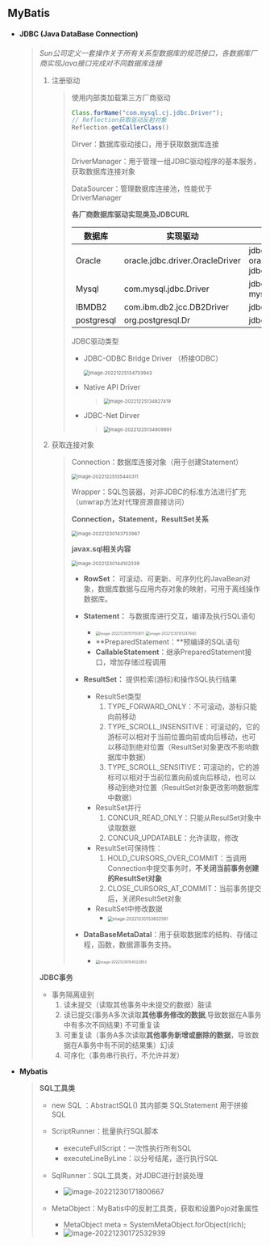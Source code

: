 ## MyBatis

- #### JDBC (Java DataBase Connection) 

  > *Sun公司定义一套操作关于所有关系型数据库的规范接口，各数据库厂商实现Java接口完成对不同数据库连接*
  >
  > 
  >
  > 1. 注册驱动
  >
  >    > 使用内部类加载第三方厂商驱动
  >    >
  >    > ~~~java
  >    > Class.forName("com.mysql.cj.jdbc.Driver");
  >    > // Reflection获取驱动反射对象
  >    > Reflection.getCallerClass()
  >    > ~~~
  >    >
  >    > Dirver：数据库驱动接口，用于获取数据库连接
  >    >
  >    > DriverManager：用于管理一组JDBC驱动程序的基本服务，获取数据库连接对象
  >    >
  >    > DataSourcer：管理数据库连接池，性能优于DriverManager
  >    >
  >    > 
  >    >
  >    > **各厂商数据库驱动实现类及JDBCURL**
  >    >
  >    > | 数据库     | 实现驱动                        | URL                                                          |
  >    > | ---------- | ------------------------------- | ------------------------------------------------------------ |
  >    > | Oracle     | oracle.jdbc.driver.OracleDriver | jdbc: oracle:thin:@//<host>:<port>/ServiceName<br>jdbc:oracle:thin:@<host>:<port>:<SID> |
  >    > | Mysql      | com.mysql.jdbc.Driver           | jdbc: mysql://<host>:<port>/<database_name>                  |
  >    > | IBMDB2     | com.ibm.db2.jcc.DB2Driver       | jdbc:db2://<host>[:<port>]/<database_name>                   |
  >    > | postgresql | org.postgresql.Dr               | jdbc:postgresql://<host>[:<port>]/<database>                 |
  >    >
  >    > 
  >    >
  >    > JDBC驱动类型
  >    >
  >    > - JDBC-ODBC Bridge Driver （桥接ODBC）
  >    >
  >    >   <img src="img\image-20221225134733943.png" alt="image-20221225134733943" style="zoom:67%;" /> 
  >    >
  >    > - Native API Driver
  >    >
  >    >   > <img src="img\image-20221225134827419.png" alt="image-20221225134827419" style="zoom:67%;" /> 
  >    >
  >    > - JDBC-Net Dirver
  >    >
  >    >   > <img src="img\image-20221225134909891.png" alt="image-20221225134909891" style="zoom:67%;" /> 
  >
  > 2. 获取连接对象
  >
  >    > Connection：数据库连接对象（用于创建Statement）
  >    >
  >    > <img src="img\image-20221225135440311.png" alt="image-20221225135440311" style="zoom:67%;" />  
  >    >
  >    > Wrapper：SQL包装器，对非JDBC的标准方法进行扩充（unwrap方法对代理资源直接访问）
  >    >
  >    > **Connection，Statement，ResultSet关系**
  >    >
  >    > <img src="img\image-20221230143753967.png" alt="image-20221230143753967" style="zoom:67%;" /> 
  >    >
  >    > **javax.sql相关内容**
  >    >
  >    > <img src="img\image-20221230144102339.png" alt="image-20221230144102339" style="zoom:67%;" /> 
  >    >
  >    > - **RowSet：** 可滚动、可更新、可序列化的JavaBean对象，数据库数据与应用内存对象的映射，可用于离线操作数据库。
  >    >
  >    > - **Statement：** 与数据库进行交互，编译及执行SQL语句
  >    >
  >    >   - <img src="img\image-20221230151150811.png" alt="image-20221230151150811" style="zoom:50%;" /> <img src="img\image-20221230151247940.png" alt="image-20221230151247940" style="zoom: 50%;" />
  >    >   - **PreparedStatement：**预编译的SQL语句
  >    >   - **CallableStatement**：继承PreparedStatement接口，增加存储过程调用
  >    >
  >    > - **ResultSet：** 提供检索(游标)和操作SQL执行结果
  >    >
  >    >   - ResultSet类型
  >    >     1. TYPE_FORWARD_ONLY：不可滚动，游标只能向前移动
  >    >     2. TYPE_SCROLL_INSENSITIVE：可滚动的，它的游标可以相对于当前位置向前或向后移动，也可以移动到绝对位置（ResultSet对象更改不影响数据库中数据）
  >    >     3. TYPE_SCROLL_SENSITIVE：可滚动的，它的游标可以相对于当前位置向前或向后移动，也可以移动到绝对位置（ResultSet对象更改影响数据库中数据）
  >    >   - ResultSet并行
  >    >     1. CONCUR_READ_ONLY：只能从ResulSet对象中读取数据
  >    >     2. CONCUR_UPDATABLE：允许读取，修改
  >    >   - ResultSet可保持性：
  >    >     1. HOLD_CURSORS_OVER_COMMIT：当调用Connection中提交事务时，**不关闭当前事务创建的ResultSet对象**
  >    >     2. CLOSE_CURSORS_AT_COMMIT：当前事务提交后，关闭ResultSet对象
  >    >   - ResultSet中修改数据
  >    >     - <img src="img\image-20221230153802581.png" alt="image-20221230153802581" style="zoom:60%;" /> 
  >    >
  >    > - **DataBaseMetaDatal**：用于获取数据库的结构、存储过程，函数，数据源事务支持。
  >    >
  >    >   - <img src="img\image-20221230154522853.png" alt="image-20221230154522853" style="zoom:50%;" /> 
  >    >
  >
  > **JDBC事务**
  >
  > - 事务隔离级别
  >   1. 读未提交（读取其他事务中未提交的数据）脏读
  >   2. 读已提交(事务A多次读取**其他事务修改的数据**,导致数据在A事务中有多次不同结果)  不可重复读
  >   3. 可重复读（事务A多次读取**其他事务新增或删除的数据**，导致数据在A事务中有不同的结果集）幻读
  >   4. 可序化（事务串行执行，不允许并发）
  
- **Mybatis**

  > **SQL工具类**
  >
  > - new SQL ：AbstractSQL()  其内部类 SQLStatement 用于拼接SQL
  >
  > - ScriptRunner：批量执行SQL脚本
  >
  >   - executeFullScript：一次性执行所有SQL
  >   - executeLineByLine：以分号结尾，逐行执行SQL
  >
  > - SqlRunner：SQL工具类，对JDBC进行封装处理
  >   - ![image-20221230171800667](img\image-20221230171800667.png) 
  > - MetaObject：MyBatis中的反射工具类，获取和设置Pojo对象属性
  >   - MetaObject meta = SystemMetaObject.forObject(rich);
  >   - ![image-20221230172532939](img\image-20221230172532939.png) 
  >
  > 

